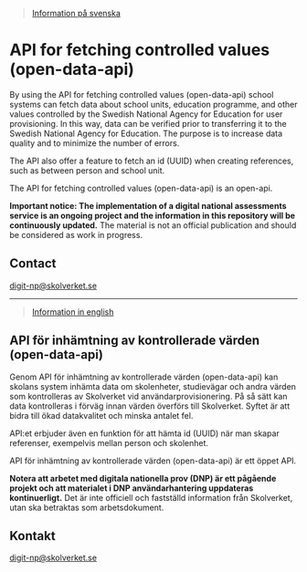 >[Information på svenska](#api-f%C3%B6r-inh%C3%A4mtning-av-kontrollerade-v%C3%A4rden-open-data-api)

# API for fetching controlled values (open-data-api)
By using the API for fetching controlled values (open-data-api) school systems can fetch data about school units, education programme, and other values controlled by the Swedish National Agency for Education for user provisioning. In this way, data can be verified prior to transferring it to the Swedish National Agency for Education. The purpose is to increase data quality and to minimize the number of errors.

The API also offer a feature to fetch an id (UUID) when creating references, such as between person and school unit.

The API for fetching controlled values (open-data-api) is an open-api.

**Important notice: The implementation of a digital national assessments service is an ongoing project and the information in this repository will be continuously updated.** The material is not an official publication and should be considered as work in progress.

## Contact
digit-np@skolverket.se
___
>[Information in english](#api-for-fetching-controlled-values-open-data-api)
## API för inhämtning av kontrollerade värden (open-data-api)
Genom API för inhämtning av kontrollerade värden (open-data-api) kan skolans system inhämta data om skolenheter, studievägar och andra värden som kontrolleras av Skolverket vid användarprovisionering. På så sätt kan data kontrolleras i förväg innan värden överförs till Skolverket. Syftet är att bidra till ökad datakvalitet och minska antalet fel.

API:et erbjuder även en funktion för att hämta id (UUID) när man skapar referenser, exempelvis mellan person och skolenhet. 

API för inhämtning av kontrollerade värden (open-data-api) är ett öppet API.

**Notera att arbetet med digitala nationella prov (DNP) är ett pågående projekt och att materialet i DNP användarhantering uppdateras kontinuerligt.** Det är inte officiell och fastställd information från Skolverket, utan ska betraktas som arbetsdokument.

## Kontakt
digit-np@skolverket.se
